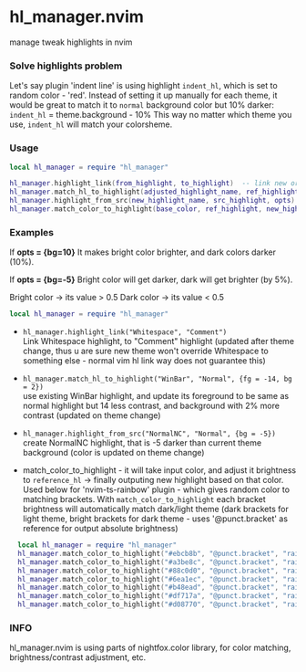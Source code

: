 # hl_manager.nvim
 manage tweak highlights in nvim

### Solve highlights problem

Let's say plugin 'indent line' is using highlight `indent_hl`, which is set to random color - 'red'.
Instead of setting it up manually for each theme, it would be great to match it to `normal` background color but 10% darker:
 `indent_hl` = theme.background - 10%
This way no matter which theme you use, `indent_hl` will match your colorsheme.

### Usage
```lua
local hl_manager = require "hl_manager"

hl_manager.highlight_link(from_highlight, to_highlight)  -- link new or existing 'to_highlight' to 'from_highlight' (works even if theme will try to override it)
hl_manager.match_hl_to_highlight(adjusted_highlight_name, ref_highlight, opts)  -- similar to above but new_highlight_name can be adjusted contrast using opts
hl_manager.highlight_from_src(new_highlight_name, src_highlight, opts)  -- create new  'new_highlight_name' using 'from_highlight' props, with option to adjust contrast
hl_manager.match_color_to_highlight(base_color, ref_highlight, new_highlight_name, mode)  -- create 'new_highlight_name', set it color to base_color, and adjust to ref_highlight
```

### Examples

If **opts = {bg=10}** It makes bright color brighter, and dark colors darker (10%).

If **opts = {bg=-5}** Bright color will get darker, dark will get brighter (by 5%).

Bright color -> its value > 0.5
Dark color -> its value < 0.5

```lua
local hl_manager = require "hl_manager"
```

- ```hl_manager.highlight_link("Whitespace", "Comment")```<br>
Link  Whitespace highlight,  to "Comment" highlight  (updated after theme change, thus u are sure new theme won't override Whitespace to something else  - normal vim hl link way does not guarantee this)


- ```hl_manager.match_hl_to_highlight("WinBar", "Normal", {fg = -14, bg = 2})```<br>
use existing WinBar highlight, and update its foreground to be same as normal highlight but 14 less contrast, and background with 2% more contrast (updated on theme change)


- ```hl_manager.highlight_from_src("NormalNC", "Normal", {bg = -5})```<br>
create NormalNC highlight, that is -5 darker than current theme background (color is updated on theme change)


 - match_color_to_highlight - it will take input color, and adjust it brightness to `reference_hl` -> finally outputing new highlight based on that color. Used below  for 'nvim-ts-rainbow'  plugin -  which gives random color to matching brackets.  With `match_color_to_highlight`  each bracket brightness will automatically match dark/light theme   (dark brackets for light theme,  bright brackets for dark theme -  uses '@punct.bracket' as reference for output  absolute brightness)

  ```lua
    local hl_manager = require "hl_manager"
    hl_manager.match_color_to_highlight("#ebcb8b", "@punct.bracket", "rainbowcol1", "foreground")
    hl_manager.match_color_to_highlight("#a3be8c", "@punct.bracket", "rainbowcol2", "foreground")
    hl_manager.match_color_to_highlight("#88c0d0", "@punct.bracket", "rainbowcol3", "foreground")
    hl_manager.match_color_to_highlight("#6ea1ec", "@punct.bracket", "rainbowcol4", "foreground")
    hl_manager.match_color_to_highlight("#b48ead", "@punct.bracket", "rainbowcol5", "foreground")
    hl_manager.match_color_to_highlight("#df717a", "@punct.bracket", "rainbowcol6", "foreground")
    hl_manager.match_color_to_highlight("#d08770", "@punct.bracket", "rainbowcol7", "foreground")
```

### INFO
hl_manager.nvim is using parts of nightfox.color library, for color matching, brightness/contrast adjustment, etc.



